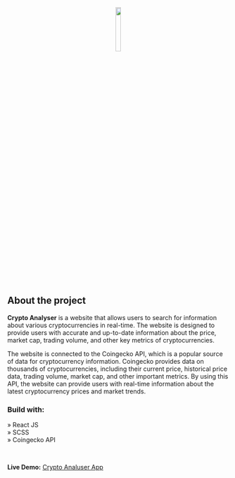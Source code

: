 <div align='center'><img style="width:16%" src='https://user-images.githubusercontent.com/105128267/220607693-29987a1c-8f0d-4835-9bfe-3b5c9f326b17.png'/></div>

<h2>About the project</h2>

<p><b>Crypto Analyser</b> is a website that allows users to search for information about various cryptocurrencies in real-time. The website is designed to provide users with accurate and up-to-date information about the price, market cap, trading volume, and other key metrics of cryptocurrencies. <br/>

The website is connected to the Coingecko API, which is a popular source of data for cryptocurrency information. Coingecko provides data on thousands of cryptocurrencies, including their current price, historical price data, trading volume, market cap, and other important metrics. By using this API, the website can provide users with real-time information about the latest cryptocurrency prices and market trends.
</p>


<h3>Build with:</h3>

» React JS <br>
» SCSS  <br>
» Coingecko API <br>

<br>

<b> Live Demo:</b> <a href="https://cryptoanalyser.netlify.app/">Crypto Analuser App</a>
